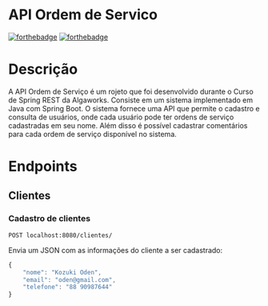 # API Ordem de Servico

[![forthebadge](https://forthebadge.com/images/badges/made-with-java.svg)](https://forthebadge.com)
[![forthebadge](https://forthebadge.com/images/badges/built-with-love.svg)](https://forthebadge.com)

# Descrição

A API Ordem de Serviço é um rojeto que foi desenvolvido durante o Curso de Spring REST da Algaworks. Consiste em um sistema implementado em Java com Spring Boot.
O sistema fornece uma API que permite o cadastro e consulta de usuários, onde cada usuário pode ter ordens de serviço cadastradas em seu nome.
Além disso é possível cadastrar comentários para cada ordem de serviço disponível no sistema.

# Endpoints

## Clientes

### Cadastro de clientes

`POST localhost:8080/clientes/`

Envia um JSON com as informações do cliente a ser cadastrado:

```javascript
{
	"nome": "Kozuki Oden",
	"email": "oden@gmail.com",
	"telefone": "88 90987644"
}

```
